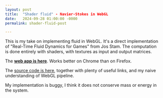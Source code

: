 ```yaml
---
layout: post
title:  "Shader fluid" - Navier-Stokes in WebGL
date:   2024-09-28 01:00:00 -0000
permalink: shader-fluid-post

---
```


This is my take on implementing fluid in WebGL. It's a direct implementation of
"Real-Time Fluid Dynamics for Games" from Jos Stam. The computation is done
entirely with shaders, with textures as input and output matrices.

The [**web app is here**][ref_app]. Works better on Chrome than on Firefox.

The [source code is here][ref_code], together with plenty of useful links, and
my naive understanding of WebGL pipeline.


My implementation is buggy, I think it does not conserve mass or energy in the
system.

[ref_code]:https://github.com/jakub-m/navier-stokes-webgl-shaders
[ref_app]:https://jakub-m.github.io/shader-fluid-app


